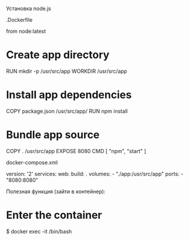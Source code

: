 Установка node.js 


.Dockerfile

from node:latest
# Create app directory
RUN mkdir -p /usr/src/app
WORKDIR /usr/src/app
# Install app dependencies
COPY package.json /usr/src/app/
RUN npm install
# Bundle app source
COPY . /usr/src/app
EXPOSE 8080
CMD [ "npm", "start" ]


docker-compose.xml

version: '2'
services:
  web:
    build: .
    volumes:
        - "./app:/usr/src/app"
    ports:
        - "8080:8080"
        
Полезная функция (зайти в контейнер):

# Enter the container
$ docker exec -it <container id> /bin/bash
